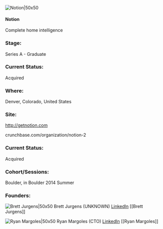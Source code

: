 

![Notion|50x50](http://apimg.techstars.com/sf/accounts/logo/Logo_a51a951ab239bef61e78ea438.png)

#### Notion
Complete home intelligence

### Stage: 
Series A - Graduate 

### Current Status: 
Acquired

### Where:
Denver, Colorado, United States

### Site:
http://getnotion.com



crunchbase.com/organization/notion-2

### Current Status: 
Acquired

### Cohort/Sessions: 
Boulder, in Boulder 2014 Summer

### Founders: 

![Brett Jurgens|50x50](https://apimg.techstars.com/connect/images/image_files/5435b5cb1705090106000006/original/3O6A1841-2258.jpg) Brett Jurgens (UNKNOWN) [LinkedIn](https://linkedin.com/in/bjurgs) [[Brett Jurgens]]

![Ryan Margoles|50x50](https://apimg.techstars.com/connect/images/image_files/5435b7b91705090106000007/original/3O6A1904-1579.jpg) Ryan Margoles (CTO) [LinkedIn](https://linkedin.com/in/ryanmargoles) [[Ryan Margoles]]


